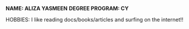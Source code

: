 **NAME: ALIZA YASMEEN**
**DEGREE PROGRAM: CY**

HOBBIES: I like reading docs/books/articles and surfing on the internet!!
